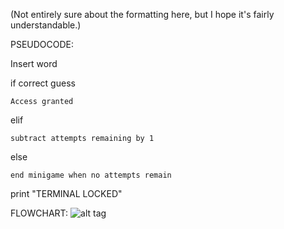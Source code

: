 (Not entirely sure about the formatting here, but I hope it's fairly understandable.)

PSEUDOCODE:

Insert word

if correct guess

    Access granted
   
elif

    subtract attempts remaining by 1
   
else

    end minigame when no attempts remain
   
print "TERMINAL LOCKED"




FLOWCHART: ![alt tag](https://i.imgur.com/v1GjlIc.png)





